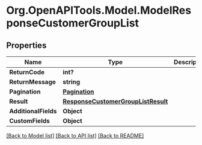 # Org.OpenAPITools.Model.ModelResponseCustomerGroupList

## Properties

Name | Type | Description | Notes
------------ | ------------- | ------------- | -------------
**ReturnCode** | **int?** |  | [optional] 
**ReturnMessage** | **string** |  | [optional] 
**Pagination** | [**Pagination**](Pagination.md) |  | [optional] 
**Result** | [**ResponseCustomerGroupListResult**](ResponseCustomerGroupListResult.md) |  | [optional] 
**AdditionalFields** | **Object** |  | [optional] 
**CustomFields** | **Object** |  | [optional] 

[[Back to Model list]](../README.md#documentation-for-models) [[Back to API list]](../README.md#documentation-for-api-endpoints) [[Back to README]](../README.md)

